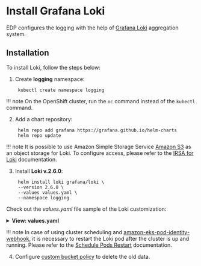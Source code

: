 # Install Grafana Loki

EDP configures the logging with the help of [Grafana Loki](https://grafana.com/oss/loki/) aggregation system.

## Installation

To install Loki, follow the steps below:

1. Create **logging** namespace:

        kubectl create namespace logging

  !!! note
      On the OpenShift cluster, run the `oc` command instead of the `kubectl` command.

2. Add a chart repository:

        helm repo add grafana https://grafana.github.io/helm-charts
        helm repo update

  !!! note
      It is possible to use Amazon Simple Storage Service [Amazon S3](https://aws.amazon.com/s3/) as an object storage for Loki.
      To configure access, please refer to the [IRSA for Loki](./loki-irsa.md) documentation.

3. Install **Loki v.2.6.0**:

        helm install loki grafana/loki \
        --version 2.6.0 \
        --values values.yaml \
        --namespace logging

  Check out the *values.yaml* file sample of the Loki customization:


   <details>
   <summary><b>View: values.yaml</b></summary>

```yaml
image:
  repository: grafana/loki
  tag: 2.3.0
config:
  auth_enabled: false
  schema_config:
    configs:
    - from: 2021-06-01
      store: boltdb-shipper
      object_store: s3
      schema: v11
      index:
        prefix: loki_index_
        period: 24h
  storage_config:
    aws:
      s3: s3://<AWS_REGION>/loki-<CLUSTER_NAME>
    boltdb_shipper:
      active_index_directory: /data/loki/index
      cache_location: /data/loki/boltdb-cache
      shared_store: s3
  chunk_store_config:
    max_look_back_period: 24h
resources:
  limits:
    memory: "128Mi"
  requests:
    cpu: "50m"
    memory: "128Mi"
serviceAccount:
  create: true
  name: edp-loki
  annotations:
    eks.amazonaws.com/role-arn: "arn:aws:iam::<AWS_ACCOUNT_ID>:role/AWSIRSA‹CLUSTER_NAME›‹LOKI_NAMESPACE›Loki
persistence:
  enabled: false
```

  </details>

  !!! note
      In case of using cluster scheduling and [amazon-eks-pod-identity-webhook](https://github.com/aws/amazon-eks-pod-identity-webhook#amazon-eks-pod-identity-webhook), it is necessary to restart the Loki pod after the cluster is up and running.
      Please refer to the [Schedule Pods Restart](schedule-pods-restart.md) documentation.

4. Configure [custom bucket policy](https://docs.aws.amazon.com/AmazonS3/latest/userguide/object-lifecycle-mgmt.html) to delete the old data.
